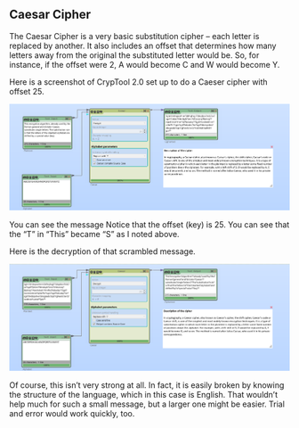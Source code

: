 ## Caesar Cipher

The Caesar Cipher is a very basic substitution cipher – each letter is replaced by another. It also includes an offset that determines how many letters away from the original the substituted letter would be. So, for instance, if the offset were 2, A would become C and W would become Y.

Here is a screenshot of CrypTool 2.0 set up to do a Caeser cipher with offset 25.

![Image](https://github.com/swmnnmt/Secure-Computing-Project/blob/main/%231%20Caeser%20Cipher/%231%20Caesar%20Cipher.png)

You can see the message Notice that the offset (key) is 25. You can see that the “T” in “This” became “S” as I noted above.

Here is the decryption of that scrambled message.

![Image](https://github.com/swmnnmt/Secure-Computing-Project/blob/main/%231%20Caeser%20Cipher/%231%20Caesar%20Cipher%20Dec.png)

Of course, this isn’t very strong at all. In fact, it is easily broken by knowing the structure of the language, which in this case is English. That wouldn’t help much for such a small message, but a larger one might be easier. Trial and error would work quickly, too.
